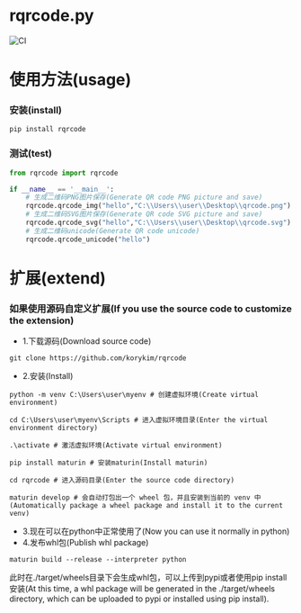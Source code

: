 # rqrcode.py

![CI](https://github.com/korykim/rqrcode/workflows/CI/badge.svg)
# 使用方法(usage)

### 安装(install)
```shell
pip install rqrcode
```

### 测试(test)
```python
from rqrcode import rqrcode

if __name__ == '__main__':
    # 生成二维码PNG图片保存(Generate QR code PNG picture and save)
    rqrcode.qrcode_img("hello","C:\\Users\\user\\Desktop\\qrcode.png")
    # 生成二维码SVG图片保存(Generate QR code SVG picture and save)
    rqrcode.qrcode_svg("hello","C:\\Users\\user\\Desktop\\qrcode.svg")
    # 生成二维码unicode(Generate QR code unicode)
    rqrcode.qrcode_unicode("hello")
```


# 扩展(extend)
### 如果使用源码自定义扩展(If you use the source code to customize the extension)
- 1.下载源码(Download source code)
```shell
git clone https://github.com/korykim/rqrcode
```
- 2.安装(Install)
```shell
python -m venv C:\Users\user\myenv # 创建虚拟环境(Create virtual environment)

cd C:\Users\user\myenv\Scripts # 进入虚拟环境目录(Enter the virtual environment directory)

.\activate # 激活虚拟环境(Activate virtual environment)

pip install maturin # 安装maturin(Install maturin)

cd rqrcode # 进入源码目录(Enter the source code directory)

maturin develop # 会自动打包出一个 wheel 包，并且安装到当前的 venv 中(Automatically package a wheel package and install it to the current venv)

```
- 3.现在可以在python中正常使用了(Now you can use it normally in python)
- 4.发布whl包(Publish whl package)
```shell
maturin build --release --interpreter python
```

此时在./target/wheels目录下会生成whl包，可以上传到pypi或者使用pip install安装(At this time, a whl package will be generated in the ./target/wheels directory, which can be uploaded to pypi or installed using pip install).
